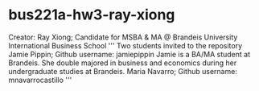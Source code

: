 # bus221a-hw3-ray-xiong
Creator: Ray Xiong; Candidate for MSBA &amp; MA @ Brandeis University International Business School 
'''
Two students invited to the repository 
Jamie Pippin; Github username: jamiepippin
Jamie is a BA/MA student at Brandeis. She double majored in business and economics during her undergraduate studies at Brandeis.
Maria Navarro; Github username: mnavarrocastillo 
'''
